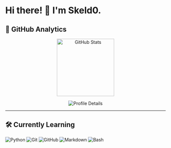 # Hi there! 👋 I'm Skeld0.

## 🚀 GitHub Analytics

<div align="center">

  <!-- Основная статистика -->
  <img 
    src="https://github-readme-stats.vercel.app/api?username=Skeld0&show_icons=true&theme=tokyonight&hide_border=true&count_private=true" 
    height="180" 
    alt="GitHub Stats" 
  />

  <!-- Контрибьюции -->
  <img 
    src="https://github-profile-summary-cards.vercel.app/api/cards/profile-details?username=Skeld0&theme=tokyonight" 
    alt="Profile Details" 
  />

</div>

---

## 🛠️ Currently Learning

![Python](https://img.shields.io/badge/Python-3670A0?style=for-the-badge&logo=python&logoColor=ffdd54)
![Git](https://img.shields.io/badge/Git-F05032?style=for-the-badge&logo=git&logoColor=white)
![GitHub](https://img.shields.io/badge/GitHub-181717?style=for-the-badge&logo=github&logoColor=white)
![Markdown](https://img.shields.io/badge/Markdown-000000?style=for-the-badge&logo=markdown&logoColor=white)
![Bash](https://img.shields.io/badge/Bash-4EAA25?style=for-the-badge&logo=gnubash&logoColor=white)
